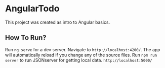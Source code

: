 # AngularTodo

This project was created as intro to Angular basics.

## How To Run?

Run `ng serve` for a dev server. Navigate to `http://localhost:4200/`. The app will automatically reload if you change any of the source files.
Run `npm run server` to run JSONserver for getting local data. `http://localhost:5000/`

